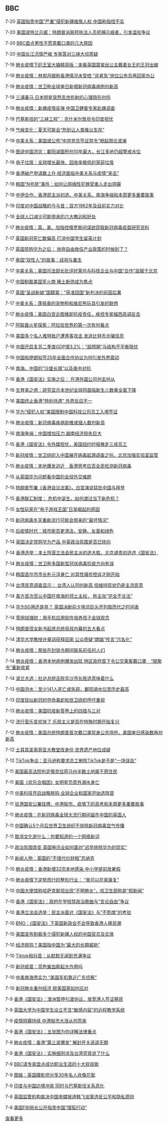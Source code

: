 BBC
------

7-20 [英国指责中国“严重”侵犯新疆维族人权 中国称指控不实](/articles/BBC/1048026_英国指责中国“严重”侵犯新疆维族人权%20中国称指控不实.md)

7-20 [美国波特兰示威：特朗普派联邦执法人员抓捕示威者，引发滥权争议](/articles/BBC/1048027_美国波特兰示威：特朗普派联邦执法人员抓捕示威者，引发滥权争议.md)

7-20 [BBC盘点男性不愿意戴口罩的几大原因](/articles/BBC/1048028_BBC盘点男性不愿意戴口罩的几大原因.md)

7-20 [中国长江汛情严峻 专家答对三峡大坝质疑](/articles/BBC/1048029_中国长江汛情严峻%20专家答对三峡大坝质疑.md)

7-19 [肺炎疫情下的王室大婚精简版：来看英国碧翠丝公主戴着女王的王冠出嫁](/articles/BBC/1048030_肺炎疫情下的王室大婚精简版：来看英国碧翠丝公主戴着女王的王冠出嫁.md)

7-19 [肺炎疫情：林郑月娥称香港情况未受控 “非紧急”岗位公务员再回家办公](/articles/BBC/1048031_肺炎疫情：林郑月娥称香港情况未受控%20“非紧急”岗位公务员再回家办公.md)

7-19 [肺炎疫情：世卫称全球单日新增新冠病毒病例创新高](/articles/BBC/1048032_肺炎疫情：世卫称全球单日新增新冠病毒病例创新高.md)

7-19 [三浦春马 日本明星突然去世折射的心理隐形创伤](/articles/BBC/1048033_三浦春马%20日本明星突然去世折射的心理隐形创伤.md)

7-19 [肺炎疫情：新疆疫情反弹 中国卫健委专家赴疆调查](/articles/BBC/1048034_肺炎疫情：新疆疫情反弹%20中国卫健委专家赴疆调查.md)

7-19 [巴基斯坦的“三峡工程”：克什米尔筑坝令印度担忧](/articles/BBC/1048035_巴基斯坦的“三峡工程”：克什米尔筑坝令印度担忧.md)

7-19 [气候变化：夏天可能会“热到让人类难以生存”](/articles/BBC/1048036_气候变化：夏天可能会“热到让人类难以生存”.md)

7-19 [中美关系：美国或公布“中共党员签证禁令”掀起舆论波澜](/articles/BBC/1048037_中美关系：美国或公布“中共党员签证禁令”掀起舆论波澜.md)

7-19 [图说中国洪灾：鄱阳湖面积创10年最大，长江多地仍超警戒水位](/articles/BBC/1048038_图说中国洪灾：鄱阳湖面积创10年最大，长江多地仍超警戒水位.md)

7-19 [电子垃圾：全球增长最快、回收率极低的家庭垃圾](/articles/BBC/1048039_电子垃圾：全球增长最快、回收率极低的家庭垃圾.md)

7-19 [香港破产申请数上升 经济面临中美关系与疫情“夹击”](/articles/BBC/1048040_香港破产申请数上升%20经济面临中美关系与疫情“夹击”.md)

7-19 [韩国“N号房”事件：如何让网络性犯罪受害人走出阴霾](/articles/BBC/1048041_韩国“N号房”事件：如何让网络性犯罪受害人走出阴霾.md)

7-19 [中伊合作、香港民主派初选、中美关系、南海争端和本周更多重要故事](/articles/BBC/1048042_中伊合作、香港民主派初选、中美关系、南海争端和本周更多重要故事.md)

7-19 [印度对中国战略的今与昔：双方1962年及目前实力对比](/articles/BBC/1048043_印度对中国战略的今与昔：双方1962年及目前实力对比.md)

7-19 [全球人口减少可能带来的六大教训和好处](/articles/BBC/1048044_全球人口减少可能带来的六大教训和好处.md)

7-17 [肺炎疫情：英、美、加指控俄罗斯间谍欲窃取新冠病毒疫苗研究资料](/articles/BBC/1048045_肺炎疫情：英、美、加指控俄罗斯间谍欲窃取新冠病毒疫苗研究资料.md)

7-17 [英国新冠死亡数偏高 打消中国学生留英计划](/articles/BBC/1048046_英国新冠死亡数偏高%20打消中国学生留英计划.md)

7-17 [英国禁购华为之后： 抛弃自由放任产业政策的时候到了？](/articles/BBC/1048047_英国禁购华为之后：%20抛弃自由放任产业政策的时候到了？.md)

7-17 [泰国“双性人”的故事：歧视与重生](/articles/BBC/1048048_泰国“双性人”的故事：歧视与重生.md)

7-17 [中美关系：美国司法部长批评好莱坞与科技企业与中国“合作”屈服于北京](/articles/BBC/1048049_中美关系：美国司法部长批评好莱坞与科技企业与中国“合作”屈服于北京.md)

7-17 [中国制裁美国军火商 稀土断供成为焦点](/articles/BBC/1048050_中国制裁美国军火商%20稀土断供成为焦点.md)

7-17 [英国“圣战新娘”国籍案：“获准回国”新判决的前因后果](/articles/BBC/1048051_英国“圣战新娘”国籍案：“获准回国”新判决的前因后果.md)

7-17 [中美关系：蓬佩奥的宠物狗和维尼熊玩具引发的联想](/articles/BBC/1048052_中美关系：蓬佩奥的宠物狗和维尼熊玩具引发的联想.md)

7-17 [肺炎疫情：美国白宫企图推卸抗疫责任，疾控专家福西高调反击](/articles/BBC/1048053_肺炎疫情：美国白宫企图推卸抗疫责任，疾控专家福西高调反击.md)

7-17 [阿联酋火星探索：阿拉伯世界的第一次有何看点](/articles/BBC/1048054_阿联酋火星探索：阿拉伯世界的第一次有何看点.md)

7-16 [美国多个名人推特账户遭黑客攻击 发送比特币诈骗信息](/articles/BBC/1048055_美国多个名人推特账户遭黑客攻击%20发送比特币诈骗信息.md)

7-16 [中国开启复苏二季度GDP增3.2%：“超预期”与结构不平衡隐忧](/articles/BBC/1048056_中国开启复苏二季度GDP增3.2%：“超预期”与结构不平衡隐忧.md)

7-16 [中国和伊朗拟签25年全面合作协议为何引发外界震动](/articles/BBC/1048057_中国和伊朗拟签25年全面合作协议为何引发外界震动.md)

7-16 [南海，中国的“沙堡长城”以及美中对抗](/articles/BBC/1048058_南海，中国的“沙堡长城”以及美中对抗.md)

7-16 [香港《国安法》实施之后： 在港外国公司何去何从](/articles/BBC/1048059_香港《国安法》实施之后：%20在港外国公司何去何从.md)

7-16 [生育率之惑：研究显示本世纪全球将面临新生儿数量全面下降](/articles/BBC/1048060_生育率之惑：研究显示本世纪全球将面临新生儿数量全面下降.md)

7-16 [美国终止香港“特别待遇” 外界反应不一](/articles/BBC/1048061_美国终止香港“特别待遇”%20外界反应不一.md)

7-16 [华为“侵犯人权”美国限制中国科技公司员工入境签证](/articles/BBC/1048062_华为“侵犯人权”美国限制中国科技公司员工入境签证.md)

7-16 [肺炎疫情：新冠病毒疾病助推戒烟人数创新高](/articles/BBC/1048063_肺炎疫情：新冠病毒疾病助推戒烟人数创新高.md)

7-16 [南海争端：中国增加压力 越南经济损失巨大](/articles/BBC/1048064_南海争端：中国增加压力%20越南经济损失巨大.md)

7-15 [香港《国安法》令外媒担忧，美国纽约时报撤走三成员工](/articles/BBC/1048065_香港《国安法》令外媒担忧，美国纽约时报撤走三成员工.md)

7-15 [新冠疫情：世卫组织入中国展开病毒起源调查之际，北京加强实验室监管](/articles/BBC/1048066_新冠疫情：世卫组织入中国展开病毒起源调查之际，北京加强实验室监管.md)

7-15 [肺炎疫情：本地爆发迫近　香港思考应否全民检测新冠病毒](/articles/BBC/1048067_肺炎疫情：本地爆发迫近　香港思考应否全民检测新冠病毒.md)

7-15 [从英国华为问题看中国的全球外交难题](/articles/BBC/1048068_从英国华为问题看中国的全球外交难题.md)

7-15 [特朗普签署《香港自治法案》，白宫演说猛批中国与拜登](/articles/BBC/1048069_特朗普签署《香港自治法案》，白宫演说猛批中国与拜登.md)

7-15 [香港联汇制度： 危机中诞生，如何渡过当下新危机？](/articles/BBC/1048070_香港联汇制度：%20危机中诞生，如何渡过当下新危机？.md)

7-15 [女性玩家在“电子游戏王国”日渐崛起的原因](/articles/BBC/1048071_女性玩家在“电子游戏王国”日渐崛起的原因.md)

7-15 [新冠病毒冬天重新流行可能会带来的“最坏情况”](/articles/BBC/1048072_新冠病毒冬天重新流行可能会带来的“最坏情况”.md)

7-15 [后疫情时代：城市能否更清洁、安静、友善和绿色](/articles/BBC/1048073_后疫情时代：城市能否更清洁、安静、友善和绿色.md)

7-14 [英国决定禁购华为产品 中英政治氛围是否已转向](/articles/BBC/1048074_英国决定禁购华为产品%20中英政治氛围是否已转向.md)

7-14 [香港选举：本土阵营立法会民主派初选大胜，北京谴责初选违《国安法》](/articles/BBC/1048075_香港选举：本土阵营立法会民主派初选大胜，北京谴责初选违《国安法》.md)

7-14 [肺炎疫情：世卫称多国新型冠状病毒抗疫方向有误](/articles/BBC/1048076_肺炎疫情：世卫称多国新型冠状病毒抗疫方向有误.md)

7-14 [韩国首尔市市长朴元淳身亡 对其性骚扰控诉才刚开始](/articles/BBC/1048077_韩国首尔市市长朴元淳身亡%20对其性骚扰控诉才刚开始.md)

7-14 [台湾民意调查显示： 台湾人认同创新高 但维持现状仍是主流民意](/articles/BBC/1048078_台湾民意调查显示：%20台湾人认同创新高%20但维持现状仍是主流民意.md)

7-14 [美方首次否认中国在南海的领土主权， 称主张“完全不合法”](/articles/BBC/1048079_美方首次否认中国在南海的领土主权，%20称主张“完全不合法”.md)

7-14 [华为5G用还是弃？ 英国决断前夕电讯巨头开列取而代之时间表](/articles/BBC/1048080_华为5G用还是弃？%20英国决断前夕电讯巨头开列取而代之时间表.md)

7-14 [零用钱理财：用手机应用软件培养孩子金钱观念](/articles/BBC/1048081_零用钱理财：用手机应用软件培养孩子金钱观念.md)

7-14 [特朗普侄女新书起底总统叔叔内幕的五大看点](/articles/BBC/1048082_特朗普侄女新书起底总统叔叔内幕的五大看点.md)

7-14 [清华大学教授许章润获释回家 公众质疑“嫖娼”传言“污名化”](/articles/BBC/1048083_清华大学教授许章润获释回家%20公众质疑“嫖娼”传言“污名化”.md)

7-14 [肺炎疫情：那些在封锁令期间联系前任的人们](/articles/BBC/1048084_肺炎疫情：那些在封锁令期间联系前任的人们.md)

7-14 [肺炎疫情：香港本地病例爆发凶猛 特区政府首下令公交乘客戴口罩　“限聚令”重新收紧](/articles/BBC/1048085_肺炎疫情：香港本地病例爆发凶猛%20特区政府首下令公交乘客戴口罩　“限聚令”重新收紧.md)

7-14 [波兰大选：杜达总统击败华沙市长胜选意味着什么](/articles/BBC/1048086_波兰大选：杜达总统击败华沙市长胜选意味着什么.md)

7-13 [中国洪水：至少141人死亡或失踪，鄱阳湖水位至历史最高](/articles/BBC/1048087_中国洪水：至少141人死亡或失踪，鄱阳湖水位至历史最高.md)

7-13 [印度猛似新冠的夺命毒蛇和世卫组织呼吁重视](/articles/BBC/1048088_印度猛似新冠的夺命毒蛇和世卫组织呼吁重视.md)

7-13 [肺炎疫情：美国抗疫新答卷上的四错与三对](/articles/BBC/1048089_肺炎疫情：美国抗疫新答卷上的四错与三对.md)

7-12 [流行音乐变欢快了 乐观主义是否在特殊时期开始复兴](/articles/BBC/1048090_流行音乐变欢快了%20乐观主义是否在特殊时期开始复兴.md)

7-12 [肺炎疫情：美国总统特朗普首次戴口罩现身公共场所，美国单日感染数再创新高](/articles/BBC/1048091_肺炎疫情：美国总统特朗普首次戴口罩现身公共场所，美国单日感染数再创新高.md)

7-12 [土耳其圣索菲亚大教堂改身份 世界遗产地位成疑](/articles/BBC/1048092_土耳其圣索菲亚大教堂改身份%20世界遗产地位成疑.md)

7-12 [TikTok争议：亚马逊称要求员工删除TikTok是不是“一场误会”](/articles/BBC/1048093_TikTok争议：亚马逊称要求员工删除TikTok是不是“一场误会”.md)

7-11 [美国最高法院判定俄克拉荷马州半数土地属于原住民](/articles/BBC/1048094_美国最高法院判定俄克拉荷马州半数土地属于原住民.md)

7-11 [美国《欢乐合唱团》女明星恐意外溺水身亡](/articles/BBC/1048095_美国《欢乐合唱团》女明星恐意外溺水身亡.md)

7-11 [中美科技开启战略脱钩 全球企业和国家开始选阵营](/articles/BBC/1048096_中美科技开启战略脱钩%20全球企业和国家开始选阵营.md)

7-11 [驻港国安公署挂牌、中港股市、疫情下的高考和本周更多重要故事](/articles/BBC/1048097_驻港国安公署挂牌、中港股市、疫情下的高考和本周更多重要故事.md)

7-11 [肺炎疫情：在新冠病毒全球大流行期间留在中国的英国人](/articles/BBC/1048098_肺炎疫情：在新冠病毒全球大流行期间留在中国的英国人.md)

7-11 [中国确认5个月后世界卫生组织不排除新冠病毒空气传播](/articles/BBC/1048099_中国确认5个月后世界卫生组织不排除新冠病毒空气传播.md)

7-11 [取消文化是什么：你要知道的一个网络新词](/articles/BBC/1048100_取消文化是什么：你要知道的一个网络新词.md)

7-11 [政治氛围改变 英国电讯业如何面对“迟早排除华为的现实”](/articles/BBC/1048101_政治氛围改变%20英国电讯业如何面对“迟早排除华为的现实”.md)

7-11 [新闻人物：英国的“不惜代价财相”苏纳克](/articles/BBC/1048102_新闻人物：英国的“不惜代价财相”苏纳克.md)

7-10 [肺炎疫情：香港新增32宗本地感染 中小学提前放暑假](/articles/BBC/1048103_肺炎疫情：香港新增32宗本地感染%20中小学提前放暑假.md)

7-10 [肺炎疫情下逆势而行的整形行业： “我可以在家康复”](/articles/BBC/1048104_肺炎疫情下逆势而行的整形行业：%20“我可以在家康复”.md)

7-10 [中国大使馆称哈萨克斯坦出现“不明肺炎”，哈卫生部称是“假新闻”](/articles/BBC/1048105_中国大使馆称哈萨克斯坦出现“不明肺炎”，哈卫生部称是“假新闻”.md)

7-10 [香港《国安法》：政府在学校禁政治歌曲与“言论自由”争议](/articles/BBC/1048106_香港《国安法》：政府在学校禁政治歌曲与“言论自由”争议.md)

7-10 [香港立法会选举：民主派面对《国安法》与“不割席”的考验](/articles/BBC/1048107_香港立法会选举：民主派面对《国安法》与“不割席”的考验.md)

7-10 [BNO：《国安法》下英国新政会不会导致香港人移民潮](/articles/BBC/1048108_BNO：《国安法》下英国新政会不会导致香港人移民潮.md)

7-10 [美国宣布制裁多个侵犯新疆人权的中国官员及实体](/articles/BBC/1048109_美国宣布制裁多个侵犯新疆人权的中国官员及实体.md)

7-10 [经济脱钩？美国指中国为“最大的长期威胁”](/articles/BBC/1048110_经济脱钩？美国指中国为“最大的长期威胁”.md)

7-10 [Tiktok和抖音：从默默无闻到充满争议](/articles/BBC/1048111_Tiktok和抖音：从默默无闻到充满争议.md)

7-10 [新冠疫苗：蓝色鲎血能起大作用吗](/articles/BBC/1048112_新冠疫苗：蓝色鲎血能起大作用吗.md)

7-10 [中美南海秀实力 “美国军机靠近广东侦察”](/articles/BBC/1048113_中美南海秀实力%20“美国军机靠近广东侦察”.md)

7-10 [新冠肺炎重创经济 欧美国家如何应对](/articles/BBC/1048114_新冠肺炎重创经济%20欧美国家如何应对.md)

7-9 [香港《国安法》：澳洲暂停引渡协议，放宽港人签证移民](/articles/BBC/1048115_香港《国安法》：澳洲暂停引渡协议，放宽港人签证移民.md)

7-9 [英国大学为中国学生设立不含“敏感内容”的远程教学系统](/articles/BBC/1048116_英国大学为中国学生设立不含“敏感内容”的远程教学系统.md)

7-9 [疫情阴霾持续 中港股市大涨从何而来](/articles/BBC/1048117_疫情阴霾持续%20中港股市大涨从何而来.md)

7-9 [香港《国安法》：五张图为你详解法律重点](/articles/BBC/1048118_香港《国安法》：五张图为你详解法律重点.md)

7-9 [肺炎疫情：香港“第三波爆发” 解封开关遥遥无期](/articles/BBC/1048119_肺炎疫情：香港“第三波爆发”%20解封开关遥遥无期.md)

7-9 [香港《国安法》：实施细则涉及台湾究竟说了什么](/articles/BBC/1048120_香港《国安法》：实施细则涉及台湾究竟说了什么.md)

7-9 [BBC请专家盘点成功职业生涯的十大软技能](/articles/BBC/1048121_BBC请专家盘点成功职业生涯的十大软技能.md)

7-9 [图辑：英国摄影师分享30年名人肖像花絮](/articles/BBC/1048122_图辑：英国摄影师分享30年名人肖像花絮.md)

7-9 [印度与中国边境冲突 同时与巴基斯坦关系恶化](/articles/BBC/1048123_印度与中国边境冲突%20同时与巴基斯坦关系恶化.md)

7-8 [英国监管机构裁决中国央媒报道韩飞龙案违反公平和隐私原则](/articles/BBC/1048124_英国监管机构裁决中国央媒报道韩飞龙案违反公平和隐私原则.md)

7-8 [美国FBI局长公开指责中国“猎狐行动”](/articles/BBC/1048125_美国FBI局长公开指责中国“猎狐行动”.md)


[查看更多](/articles/BBC)